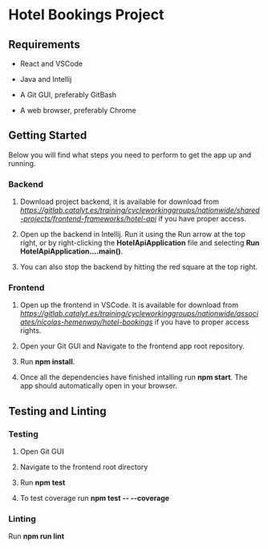 # Hotel Bookings Project

## Requirements

- React and VSCode

- Java and Intellij

- A Git GUI, preferably GitBash

- A web browser, preferably Chrome


## Getting Started

Below you will find what steps you need to perform to get the app up and running.

### Backend

1. Download project backend, it is available for download from *https://gitlab.catalyt.es/training/cycleworkinggroups/nationwide/shared-projects/frontend-frameworks/hotel-api* if you have proper access.

2. Open up the backend in Intellij. Run it using the Run arrow at the top right, or by right-clicking the **HotelApiApplication** file and selecting **Run HotelApiApplication....main()**.

3. You can also stop the backend by hitting the red square at the top right.

### Frontend

1. Open up the frontend in VSCode. It is available for download from *https://gitlab.catalyt.es/training/cycleworkinggroups/nationwide/associates/nicolas-hemenway/hotel-bookings* if you have to proper access rights.

2. Open your Git GUI and Navigate to the frontend app root repository.

3. Run **npm install**.

4. Once all the dependencies have finished intalling run **npm start**. The app should automatically open in your browser.


## Testing and Linting

### Testing

1. Open Git GUI

2. Navigate to the frontend root directory

3. Run **npm test**

4. To test coverage run **npm test -- --coverage**

### Linting

Run **npm run lint**
